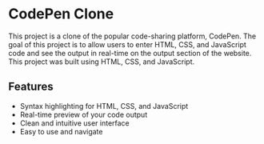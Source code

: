 
# CodePen Clone

This project is a clone of the popular code-sharing platform, CodePen. The goal of this project is to allow users to enter HTML, CSS, and JavaScript code and see the output in real-time on the output section of the website. This project was built using HTML, CSS, and JavaScript.


## Features

- Syntax highlighting for HTML, CSS, and JavaScript
- Real-time preview of your code output
- Clean and intuitive user interface
- Easy to use and navigate

